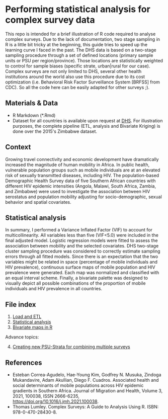 # Performing statistical analysis for complex survey data

This repo is intended for a brief illustration of R code required to analyse complex surveys. Due to the lack of documentation, two stage sampling in R is a little bit tricky at the beginning, this guide tries to speed up the learning curve I faced in the past. The DHS data is based on a two-stage sampling procedure through a set of defined locations (primary sample units or PSU per region/province). Those locations are statistically weighted to control for sample biases (specific strate, urban|rural for our case). Complex surveys are not only limited to DHS, several other health institutions around the world also use this procedure due to its cost optimization (i.e. Behavioral Risk Factor Surveillance System [BRFSS] from CDC). So all the code here can be easily adapted for other surveys ;). 

## Materials & Data
- R Markdown (\*.Rmd)
- Dataset for all countries is available upon request at [DHS](https://dhsprogram.com/data/available-datasets.cfm). For illustration purposes, the complete pipeline (ETL, analysis and Bivariate Kriging) is done over the 2015's Zimbabwe dataset.

## Context

Growing travel connectivity and economic development have dramatically increased the magnitude of human mobility in Africa. In public health, vulnerable population groups such as mobile individuals are at an elevated risk of sexually transmitted diseases, including HIV. The population-based Demographic Health Survey data of five Southern African countries with different HIV epidemic intensities (Angola, Malawi, South Africa, Zambia, and Zimbabwe) were used to investigate the association between HIV serostatus and population mobility adjusting for socio-demographic, sexual behavior and spatial covariates. 

## Statistical analysis

In summary, I performed a Variance Inflated Factor (VIF) to account for multicollinearity. All variables less than five (VIF<5.0) were included in the final adjusted model. Logistic regression models were fitted to assess the association between mobility and the selected covariates. DHS two-stage cluster sampling procedure was considered to correctly estimate sampling errors through all fitted models. Since there is an expectation that the two variables might be related in space (percentage of mobile individuals and HIV prevalence), continuous surface maps of mobile population and HIV prevalence were generated. Each map was normalized and classified with an equal interval scheme. Finally, a bivariate palette was designed to visually depict all possible combinations of the proportion of mobile individuals and HIV prevalence in all countries.

## File index

1. [Load and ETL]()
2. [Statistical analysis]()
3. [Bivariate maps in R]()

Advance topics: 

4. [Creating new PSU-Strata for combining multiple surveys]()

## References

- Esteban Correa-Agudelo, Hae-Young Kim, Godfrey N. Musuka, Zindoga Mukandavire, Adam Akullian, Diego F. Cuadros. Associated health and social determinants of mobile populations across HIV epidemic gradients in Southern Africa. Journal of Migration and Health, Volume 3, 2021, 100038, ISSN 2666-6235, https://doi.org/10.1016/j.jmh.2021.100038.
- Thomas Lumley. Complex Surveys: A Guide to Analysis Using R. ISBN: 978-0-470-28430-8. 
